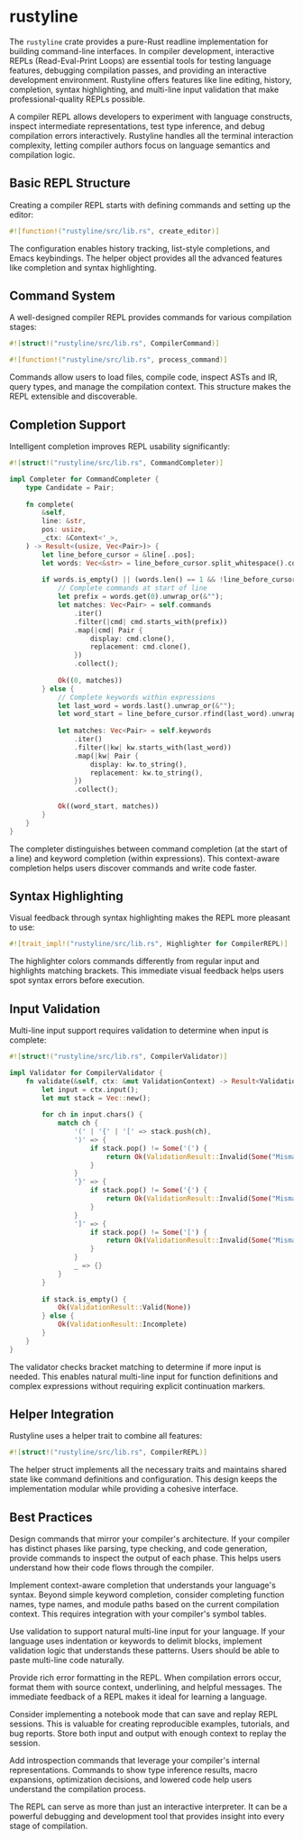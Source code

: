 # rustyline

The `rustyline` crate provides a pure-Rust readline implementation for building command-line interfaces. In compiler development, interactive REPLs (Read-Eval-Print Loops) are essential tools for testing language features, debugging compilation passes, and providing an interactive development environment. Rustyline offers features like line editing, history, completion, syntax highlighting, and multi-line input validation that make professional-quality REPLs possible.

A compiler REPL allows developers to experiment with language constructs, inspect intermediate representations, test type inference, and debug compilation errors interactively. Rustyline handles all the terminal interaction complexity, letting compiler authors focus on language semantics and compilation logic.

## Basic REPL Structure

Creating a compiler REPL starts with defining commands and setting up the editor:

```rust
#![function!("rustyline/src/lib.rs", create_editor)]
```

The configuration enables history tracking, list-style completions, and Emacs keybindings. The helper object provides all the advanced features like completion and syntax highlighting.

## Command System

A well-designed compiler REPL provides commands for various compilation stages:

```rust
#![struct!("rustyline/src/lib.rs", CompilerCommand)]
```

```rust
#![function!("rustyline/src/lib.rs", process_command)]
```

Commands allow users to load files, compile code, inspect ASTs and IR, query types, and manage the compilation context. This structure makes the REPL extensible and discoverable.

## Completion Support

Intelligent completion improves REPL usability significantly:

```rust
#![struct!("rustyline/src/lib.rs", CommandCompleter)]
```

```rust
impl Completer for CommandCompleter {
    type Candidate = Pair;
    
    fn complete(
        &self,
        line: &str,
        pos: usize,
        _ctx: &Context<'_>,
    ) -> Result<(usize, Vec<Pair>)> {
        let line_before_cursor = &line[..pos];
        let words: Vec<&str> = line_before_cursor.split_whitespace().collect();
        
        if words.is_empty() || (words.len() == 1 && !line_before_cursor.ends_with(' ')) {
            // Complete commands at start of line
            let prefix = words.get(0).unwrap_or(&"");
            let matches: Vec<Pair> = self.commands
                .iter()
                .filter(|cmd| cmd.starts_with(prefix))
                .map(|cmd| Pair {
                    display: cmd.clone(),
                    replacement: cmd.clone(),
                })
                .collect();
            
            Ok((0, matches))
        } else {
            // Complete keywords within expressions
            let last_word = words.last().unwrap_or(&"");
            let word_start = line_before_cursor.rfind(last_word).unwrap_or(pos);
            
            let matches: Vec<Pair> = self.keywords
                .iter()
                .filter(|kw| kw.starts_with(last_word))
                .map(|kw| Pair {
                    display: kw.to_string(),
                    replacement: kw.to_string(),
                })
                .collect();
            
            Ok((word_start, matches))
        }
    }
}
```

The completer distinguishes between command completion (at the start of a line) and keyword completion (within expressions). This context-aware completion helps users discover commands and write code faster.

## Syntax Highlighting

Visual feedback through syntax highlighting makes the REPL more pleasant to use:

```rust
#![trait_impl!("rustyline/src/lib.rs", Highlighter for CompilerREPL)]
```

The highlighter colors commands differently from regular input and highlights matching brackets. This immediate visual feedback helps users spot syntax errors before execution.

## Input Validation

Multi-line input support requires validation to determine when input is complete:

```rust
#![struct!("rustyline/src/lib.rs", CompilerValidator)]
```

```rust
impl Validator for CompilerValidator {
    fn validate(&self, ctx: &mut ValidationContext) -> Result<ValidationResult> {
        let input = ctx.input();
        let mut stack = Vec::new();
        
        for ch in input.chars() {
            match ch {
                '(' | '{' | '[' => stack.push(ch),
                ')' => {
                    if stack.pop() != Some('(') {
                        return Ok(ValidationResult::Invalid(Some("Mismatched parentheses".into())));
                    }
                }
                '}' => {
                    if stack.pop() != Some('{') {
                        return Ok(ValidationResult::Invalid(Some("Mismatched braces".into())));
                    }
                }
                ']' => {
                    if stack.pop() != Some('[') {
                        return Ok(ValidationResult::Invalid(Some("Mismatched brackets".into())));
                    }
                }
                _ => {}
            }
        }
        
        if stack.is_empty() {
            Ok(ValidationResult::Valid(None))
        } else {
            Ok(ValidationResult::Incomplete)
        }
    }
}
```

The validator checks bracket matching to determine if more input is needed. This enables natural multi-line input for function definitions and complex expressions without requiring explicit continuation markers.

## Helper Integration

Rustyline uses a helper trait to combine all features:

```rust
#![struct!("rustyline/src/lib.rs", CompilerREPL)]
```

The helper struct implements all the necessary traits and maintains shared state like command definitions and configuration. This design keeps the implementation modular while providing a cohesive interface.

## Best Practices

Design commands that mirror your compiler's architecture. If your compiler has distinct phases like parsing, type checking, and code generation, provide commands to inspect the output of each phase. This helps users understand how their code flows through the compiler.

Implement context-aware completion that understands your language's syntax. Beyond simple keyword completion, consider completing function names, type names, and module paths based on the current compilation context. This requires integration with your compiler's symbol tables.

Use validation to support natural multi-line input for your language. If your language uses indentation or keywords to delimit blocks, implement validation logic that understands these patterns. Users should be able to paste multi-line code naturally.

Provide rich error formatting in the REPL. When compilation errors occur, format them with source context, underlining, and helpful messages. The immediate feedback of a REPL makes it ideal for learning a language.

Consider implementing a notebook mode that can save and replay REPL sessions. This is valuable for creating reproducible examples, tutorials, and bug reports. Store both input and output with enough context to replay the session.

Add introspection commands that leverage your compiler's internal representations. Commands to show type inference results, macro expansions, optimization decisions, and lowered code help users understand the compilation process.

The REPL can serve as more than just an interactive interpreter. It can be a powerful debugging and development tool that provides insight into every stage of compilation.
